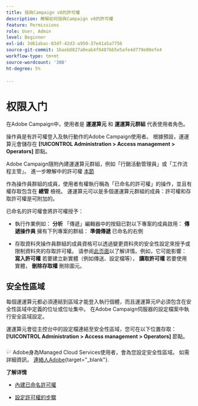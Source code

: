 ```yaml
---
title: 授與Campaign v8的許可權
description: 瞭解如何授與Campaign v8的許可權
feature: Permissions
role: User, Admin
level: Beginner
exl-id: 3d61abac-03df-42d3-a950-37e41a5a7756
source-git-commit: 1baeb8827a0eab4f9487bb5e5afe4d779e00efe4
workflow-type: tm+mt
source-wordcount: '308'
ht-degree: 5%

---
```


# 权限入门

在Adobe Campaign中，使用者是 **運運算元** 和 **運運算元群組** 代表使用者角色。

操作員是有許可權登入及執行動作的Adobe Campaign使用者。 根據預設，運運算元會儲存在 **[!UICONTROL Administration > Access management > Operators]** 節點。

Adobe Campaign隨附內建運運算元群組，例如「行銷活動管理員」或「工作流程主管」。 進一步瞭解中的許可權 [本節](../start/gs-permissions.md)

作為操作員群組的成員，使用者有權執行稱為「已命名的許可權」的操作，並且有權存取包含在 **總管** 檢視。 運運算元可以是多個運運算元群組的成員：許可權和存取許可權是可附加的。

已命名的許可權會將許可權授予：

* 執行作業例如： **分析** 「傳遞」編輯器中的按鈕已對以下專案的成員啟用： **傳遞操作員** 擁有下列專案的群組： **準備傳遞** 已命名的右側

* 存取資料夾操作員群組的成員資格可以透過變更資料夾的安全性設定來授予或限制資料夾的存取許可權。 请参阅[此页面](../start/folder-permissions.md)以了解详情。例如，它可能影響： **寫入許可權** 若要建立新實體（例如傳送、設定檔等）， **讀取許可權** 若要使用實體， **刪除存取權** 刪除圖元。

## 安全性區域

每個運運算元都必須連結到區域才能登入執行個體，而且運運算元IP必須包含在安全性區域中定義的位址或位址集中。 在Adobe Campaign伺服器的設定檔案中執行安全區域設定。

運運算元會從主控台中的設定檔連結至安全性區域，您可在以下位置存取： **[!UICONTROL Administration > Access management > Operators]** 節點。

![](../assets/do-not-localize/speech.png)  Adobe身為Managed Cloud Services使用者，會為您設定安全性區域。 如需詳細資訊， [連絡人Adobe](https://helpx.adobe.com/cn/enterprise/admin-guide.html/enterprise/using/support-for-experience-cloud.ug.html){target="_blank"}.

**了解详情**

* [內建已命名許可權](../start/gs-permissions.md)

* [設定許可權的步驟](../start/manage-permissions.md)
